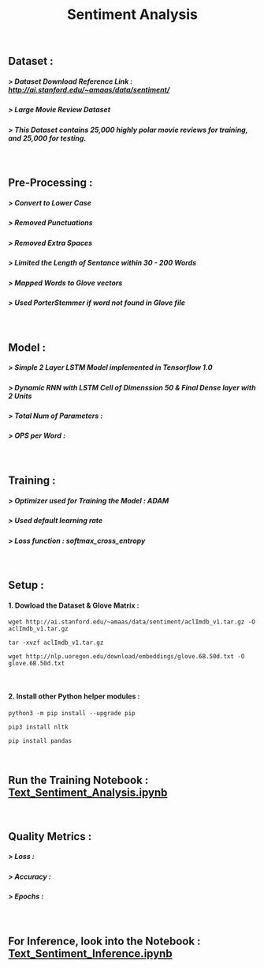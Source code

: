 <!-- title only -->
<h1 align="center"> Sentiment Analysis </h1>

<br>

## Dataset : []()
##### > Dataset Download Reference Link : http://ai.stanford.edu/~amaas/data/sentiment/ []()
##### > Large Movie Review Dataset []()
##### > This Dataset contains 25,000 highly polar movie reviews for training, and 25,000 for testing. []()

<br> 

## Pre-Processing : []()
##### > Convert to Lower Case []()
##### > Removed Punctuations []()
##### > Removed Extra Spaces []()
##### > Limited the Length of Sentance within 30 - 200 Words []()
##### > Mapped Words to Glove vectors []()
##### > Used PorterStemmer if word not found in Glove file []()

<br> 

## Model : []()
##### > Simple 2 Layer LSTM Model implemented in Tensorflow 1.0 []()
##### > Dynamic RNN with LSTM Cell of Dimenssion 50 & Final Dense layer with 2 Units []()
##### > Total Num of Parameters : []()
##### > OPS per Word : []()

<br>

## Training : []()
##### > Optimizer used for Training the Model : ADAM []()
##### > Used default learning rate []()
##### > Loss function : softmax_cross_entropy []()

<br>

## Setup : []()

#### 1. Dowload the Dataset & Glove Matrix : []()
```
wget http://ai.stanford.edu/~amaas/data/sentiment/aclImdb_v1.tar.gz -O aclImdb_v1.tar.gz
```

```
tar -xvzf aclImdb_v1.tar.gz
```

```
wget http://nlp.uoregon.edu/download/embeddings/glove.6B.50d.txt -O glove.6B.50d.txt
```
<br>

####  2. Install other Python helper modules : []()

```
python3 -m pip install --upgrade pip
```
```
pip3 install nltk
```
```
pip install pandas
```
<br>

## Run the Training Notebook : [Text_Sentiment_Analysis.ipynb](https://github.com/ajithAI/SentimentAnalysis/blob/master/Text_Sentiment_Analysis.ipynb)

<br>

## Quality Metrics : []()
##### > Loss : []()
##### > Accuracy : []()
##### > Epochs : []()

<br>

## For Inference, look into the Notebook : [Text_Sentiment_Inference.ipynb]()
